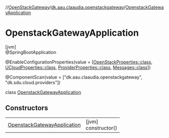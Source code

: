 //[OpenStackGateway](../../../index.md)/[dk.aau.claaudia.openstackgateway](../index.md)/[OpenstackGatewayApplication](index.md)

# OpenstackGatewayApplication

[jvm]\
@SpringBootApplication

@EnableConfigurationProperties(value = [[OpenStackProperties::class](../../dk.aau.claaudia.openstackgateway.config/-open-stack-properties/index.md), [UCloudProperties::class](../../dk.aau.claaudia.openstackgateway.config/-u-cloud-properties/index.md), [ProviderProperties::class](../../dk.aau.claaudia.openstackgateway.config/-provider-properties/index.md), [Messages::class](../../dk.aau.claaudia.openstackgateway.config/-messages/index.md)])

@ComponentScan(value = [&quot;dk.aau.claaudia.openstackgateway&quot;, &quot;dk.sdu.cloud.providers&quot;])

class [OpenstackGatewayApplication](index.md)

## Constructors

| | |
|---|---|
| [OpenstackGatewayApplication](-openstack-gateway-application.md) | [jvm]<br>constructor() |
